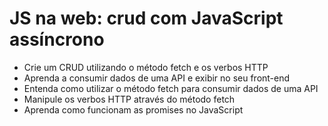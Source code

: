 #  JS na web: crud com JavaScript assíncrono

* Crie um CRUD utilizando o método fetch e os verbos HTTP
* Aprenda a consumir dados de uma API e exibir no seu front-end
* Entenda como utilizar o método fetch para consumir dados de uma API
* Manipule os verbos HTTP através do método fetch
* Aprenda como funcionam as promises no JavaScript
